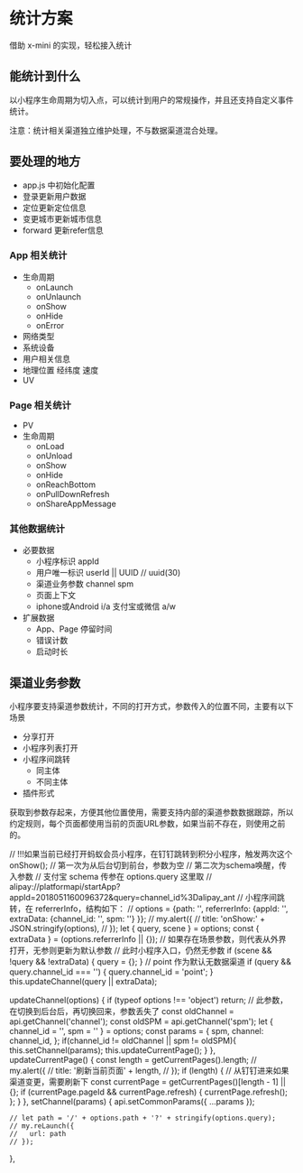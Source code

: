 # 统计方案

借助 x-mini 的实现，轻松接入统计

## 能统计到什么

以小程序生命周期为切入点，可以统计到用户的常规操作，并且还支持自定义事件统计。

注意：统计相关渠道独立维护处理，不与数据渠道混合处理。

## 要处理的地方

- app.js 中初始化配置
- 登录更新用户数据
- 定位更新定位信息
- 变更城市更新城市信息
- forward 更新refer信息

### App 相关统计

- 生命周期
  - onLaunch
  - onUnlaunch
  - onShow
  - onHide
  - onError
- 网络类型
- 系统设备
- 用户相关信息
- 地理位置 经纬度 速度
- UV

### Page 相关统计

- PV
- 生命周期
  - onLoad
  - onUnload
  - onShow
  - onHide
  - onReachBottom
  - onPullDownRefresh
  - onShareAppMessage

### 其他数据统计

- 必要数据
  - 小程序标识 appId
  - 用户唯一标识 userId || UUID   // uuid(30)
  - 渠道业务参数 channel spm
  - 页面上下文
  - iphone或Android i/a  支付宝或微信 a/w
- 扩展数据
  - App、Page 停留时间
  - 错误计数
  - 启动时长

## 渠道业务参数

小程序要支持渠道参数统计，不同的打开方式，参数传入的位置不同，主要有以下场景

- 分享打开
- 小程序列表打开
- 小程序间跳转
  - 同主体
  - 不同主体
- 插件形式

获取到参数存起来，方便其他位置使用，需要支持内部的渠道参数数据跟踪，所以约定规则，每个页面都使用当前的页面URL参数，如果当前不存在，则使用之前的。

// !!!如果当前已经打开蚂蚁会员小程序，在钉钉跳转到积分小程序，触发两次这个onShow();
// 第一次为从后台切到前台，参数为空
// 第二次为schema唤醒，传入参数
// 支付宝 schema 传参在 options.query 这里取
// alipay://platformapi/startApp?appId=2018051160096372&query=channel_id%3Dalipay_ant
// 小程序间跳转，在 referrerInfo，结构如下：
// options = {path: '', referrerInfo: {appId: '', extraData: {channel_id: '', spm: ''} }};
// my.alert({
//   title: 'onShow:' + JSON.stringify(options),
// });
let { query, scene } = options;
const { extraData } = (options.referrerInfo || {});
// 如果存在场景参数，则代表从外界打开，无参则更新为默认参数
// 此时小程序入口，仍然无参数
if (scene && !query && !extraData) {
  query = {};
}
// point 作为默认无数据渠道
if (query && query.channel_id === '') {
  query.channel_id = 'point';
}
this.updateChannel(query || extraData);


updateChannel(options) {
    if (typeof options !== 'object') return;
    // 此参数，在切换到后台后，再切换回来，参数丢失了
    const oldChannel = api.getChannel('channel');
    const oldSPM = api.getChannel('spm');
    let { channel_id = '', spm = '' } = options;
    const params = {
      spm,
      channel: channel_id,
    };
    if(channel_id != oldChannel || spm != oldSPM){
      this.setChannel(params);
      this.updateCurrentPage();
    }
  },
  updateCurrentPage() {
    const length = getCurrentPages().length;
    // my.alert({
    //   title: '刷新当前页面' + length,
    // });
    if (length) {
      // 从钉钉进来如果渠道变更，需要刷新下
      const currentPage = getCurrentPages()[length - 1] || {};
      if (currentPage.pageId && currentPage.refresh) {
        currentPage.refresh();
      };
    }
  },
  setChannel(params) {
    api.setCommonParams({ ...params });

    // let path = '/' + options.path + '?' + stringify(options.query);
    // my.reLaunch({
    //   url: path
    // });
  },
